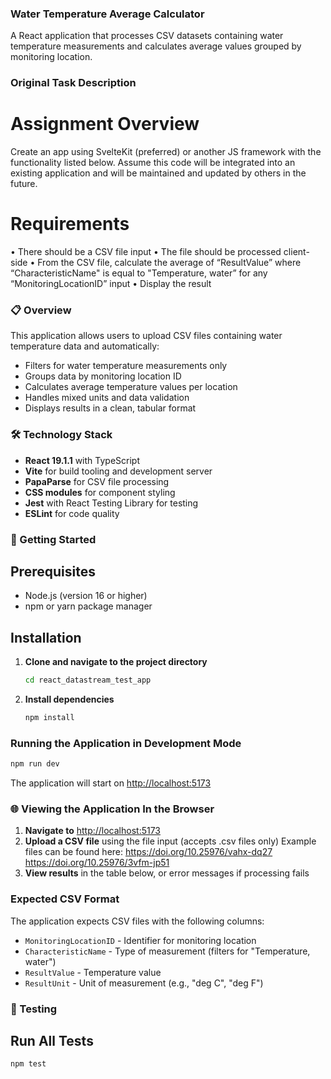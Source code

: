### Water Temperature Average Calculator

A React application that processes CSV datasets containing water temperature measurements and calculates average values grouped by monitoring location.

### Original Task Description

# Assignment Overview

Create an app using SvelteKit (preferred) or another JS framework with the functionality
listed below. Assume this code will be integrated into an existing application and will be
maintained and updated by others in the future.

# Requirements

• There should be a CSV file input
• The file should be processed client-side
• From the CSV file, calculate the average of “ResultValue” where “CharacteristicName" is equal to "Temperature, water” for any “MonitoringLocationID” input
• Display the result

### 📋 Overview

This application allows users to upload CSV files containing water temperature data and automatically:

- Filters for water temperature measurements only
- Groups data by monitoring location ID
- Calculates average temperature values per location
- Handles mixed units and data validation
- Displays results in a clean, tabular format

### 🛠 Technology Stack

- **React 19.1.1** with TypeScript
- **Vite** for build tooling and development server
- **PapaParse** for CSV file processing
- **CSS modules** for component styling
- **Jest** with React Testing Library for testing
- **ESLint** for code quality

### 🚀 Getting Started

## Prerequisites

- Node.js (version 16 or higher)
- npm or yarn package manager

## Installation

1. **Clone and navigate to the project directory**

   ```bash
   cd react_datastream_test_app
   ```

2. **Install dependencies**
   ```bash
   npm install
   ```

### Running the Application in Development Mode

```bash
npm run dev
```

The application will start on [http://localhost:5173](http://localhost:5173)

### 🌐 Viewing the Application In the Browser

1. **Navigate to** [http://localhost:5173](http://localhost:5173)
2. **Upload a CSV file** using the file input (accepts .csv files only)
   Example files can be found here:
   https://doi.org/10.25976/vahx-dq27
   https://doi.org/10.25976/3vfm-jp51
3. **View results** in the table below, or error messages if processing fails

### Expected CSV Format

The application expects CSV files with the following columns:

- `MonitoringLocationID` - Identifier for monitoring location
- `CharacteristicName` - Type of measurement (filters for "Temperature, water")
- `ResultValue` - Temperature value
- `ResultUnit` - Unit of measurement (e.g., "deg C", "deg F")

### 🧪 Testing

## Run All Tests

```bash
npm test
```
